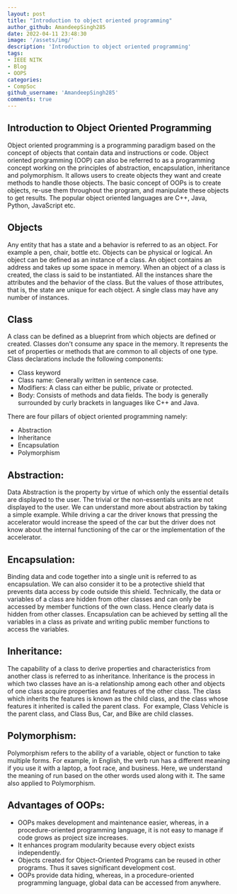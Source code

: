 ```yaml
---
layout: post
title: "Introduction to object oriented programming"
author_github: AmandeepSingh285
date: 2022-04-11 23:48:30
image: '/assets/img/'
description: 'Introduction to object oriented programming'
tags:
- IEEE NITK
- Blog
- OOPS
categories:
- CompSoc
github_username: 'AmandeepSingh285'
comments: true
---
```

## Introduction to Object Oriented Programming

Object oriented programming is a programming paradigm based on the concept of objects that contain data and instructions or code. Object oriented programming (OOP) can also be referred to as a programming concept working on the principles of abstraction, encapsulation, inheritance and polymorphism. It allows users to create objects they want and create methods to handle those objects. The basic concept of OOPs is to create objects, re-use them throughout the program, and manipulate these objects to get results. The popular object oriented languages are C++, Java, Python, JavaScript etc. 

## Objects

Any entity that has a state and a behavior is referred to as an object. For example a pen, chair, bottle etc. Objects can be physical or logical. An object can be defined as an instance of a class. An object contains an address and takes up some space in memory. When an object of a class is created, the class is said to be instantiated. All the instances share the attributes and the behavior of the class. But the values of those attributes, that is, the state are unique for each object. A single class may have any number of instances. 

## Class

A class can be defined as a blueprint from which objects are defined or created. Classes don't consume any space in the memory. It represents the set of properties or methods that are common to all objects of one type. Class declarations include the following components:

- Class keyword
- Class name: Generally written in sentence case. 
- Modifiers: A class can either be public, private or protected.
- Body: Consists of methods and data fields. The body is generally surrounded by curly brackets in languages like C++ and Java.  

There are four pillars of object oriented programming namely:

- Abstraction
- Inheritance
- Encapsulation
- Polymorphism

## Abstraction:

Data Abstraction is the property by virtue of which only the essential details are displayed to the user. The trivial or the non-essentials units are not displayed to the user. We can understand more about abstraction by taking a simple example. While driving a car the driver knows that pressing the accelerator would increase the speed of the car but the driver does not know about the internal functioning of the car or the implementation of the accelerator. 

## Encapsulation:

Binding data and code together into a single unit is referred to as encapsulation. We can also consider it to be a protective shield that prevents data access by code outside this shield. Technically, the data or variables of a class are hidden from other classes and can only be accessed by member functions of the own class. Hence clearly data is hidden from other classes. Encapsulation can be achieved by setting all the variables in a class as private and writing public member functions to access the variables. 

## Inheritance:

The capability of a class to derive properties and characteristics from another class is referred to as inheritance. Inheritance is the process in which two classes have an is-a relationship among each other and objects of one class acquire properties and features of the other class. The class which inherits the features is known as the child class, and the class whose features it inherited is called the parent class.  For example, Class Vehicle is the parent class, and Class Bus, Car, and Bike are child classes.

## Polymorphism:

Polymorphism refers to the ability of a variable, object or function to take multiple forms. For example, in English, the verb run has a different meaning if you use it with a laptop, a foot race, and business. Here, we understand the meaning of run based on the other words used along with it. The same also applied to Polymorphism.

## Advantages of OOPs:




- OOPs makes development and maintenance easier, whereas, in a procedure-oriented programming language, it is not easy to manage if code grows as project size increases.
- It enhances program modularity because every object exists independently.
- Objects created for Object-Oriented Programs can be reused in other programs. Thus it saves significant development cost.
- OOPs provide data hiding, whereas, in a procedure-oriented programming language, global data can be accessed from anywhere.

